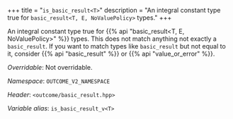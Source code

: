 +++
title = "`is_basic_result<T>`"
description = "An integral constant type true for `basic_result<T, E, NoValuePolicy>` types."
+++

An integral constant type true for {{% api "basic_result<T, E, NoValuePolicy>" %}} types. This does not match anything not exactly a `basic_result`. If you want to match types like `basic_result` but not equal to it, consider {{% api "basic_result<T>" %}} or {{% api "value_or_error<T>" %}}.

*Overridable*: Not overridable.

*Namespace*: `OUTCOME_V2_NAMESPACE`

*Header*: `<outcome/basic_result.hpp>`

*Variable alias*: `is_basic_result_v<T>`
